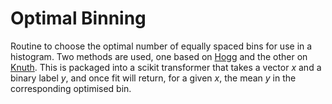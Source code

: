 # Optimal Binning

Routine to choose the optimal number of equally spaced bins for use in a histogram. Two methods are used, one based on [Hogg](https://arxiv.org/abs/0807.4820) and the other on [Knuth](https://arxiv.org/abs/physics/0605197). This is packaged into a scikit transformer that takes a vector $x$ and a binary label $y$, and once fit will return, for a given $x$, the mean $y$ in the corresponding optimised bin.

